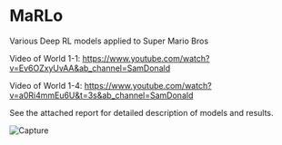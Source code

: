 # MaRLo

Various Deep RL models applied to Super Mario Bros

Video of World 1-1: https://www.youtube.com/watch?v=Ev6OZxyUvAA&ab_channel=SamDonald

Video of World 1-4: https://www.youtube.com/watch?v=a0Ri4mmEu6U&t=3s&ab_channel=SamDonald

See the attached report for detailed description of models and results.

![Capture](https://user-images.githubusercontent.com/26299825/156080240-372926e6-0384-4334-a358-d77b97378cb1.PNG)

